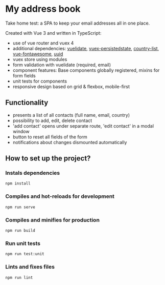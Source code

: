 # My address book

Take home test: a SPA to keep your email addresses all in one place.

Created with Vue 3 and written in TypeScript:

- use of vue router and vuex 4
- additional dependencies: [vuelidate](https://vuelidate-next.netlify.app/), [vuex-persistedstate](https://www.npmjs.com/package/vuex-persistedstate), [country-list](https://www.npmjs.com/package/country-list), [vue-fontawesome](https://github.com/FortAwesome/vue-fontawesome), [uuid](https://www.npmjs.com/package/uuid)
- vuex store using modules
- form validation with vuelidate (required, email)
- component features: Base components globally registered, mixins for form fields
- unit tests for components
- responsive design based on grid & flexbox, mobile-first

## Functionality

- presents a list of all contacts (full name, email, country)
- possibility to add, edit, delete contact
- 'add contact' opens under separate route, 'edit contact' in a modal window
- button to reset all fields of the form
- notifications about changes dismounted automatically

## How to set up the project?

### Instals dependencies

`npm install`

### Compiles and hot-reloads for development

`npm run serve`

### Compiles and minifies for production

`npm run build`

### Run unit tests

`npm run test:unit`

### Lints and fixes files

`npm run lint`
